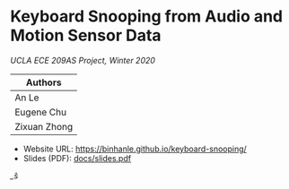 # Keyboard Snooping from Audio and Motion Sensor Data

*UCLA ECE 209AS Project, Winter 2020*

|	Authors		|
| ---------------------	|
| An Le			|
| Eugene Chu		|
| Zixuan Zhong		|

- Website URL: https://binhanle.github.io/keyboard-snooping/
- Slides (PDF): [docs/slides.pdf](https://binhanle.github.io/keyboard-snooping/slides.pdf)

$\hat_s$
